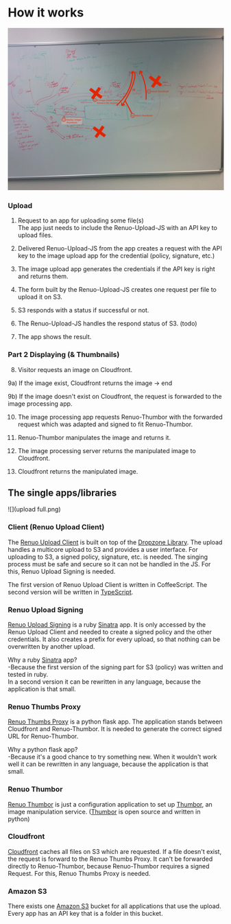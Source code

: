 # How it works

![](concept_of_renuo_upload.jpg)

### Upload

1) Request to an app for uploading some file(s)<br>
The app just needs to include the Renuo-Upload-JS with an API key to upload files.
2) Delivered Renuo-Upload-JS from the app creates a request with the API key to the image upload app for the credential (policy, signature, etc.)

3) The image upload app generates the credentials if the API key is right and returns them.

4) The form built by the Renuo-Upload-JS creates one request per file to upload it on S3.

5) S3 responds with a status if successful or not.

6) The Renuo-Upload-JS handles the respond status of S3. (todo)

7) The app shows the result.

### Part 2 Displaying (& Thumbnails)

8) Visitor requests an image on Cloudfront.

9a) If the image exist, Cloudfront returns the image -> end

9b) If the image doesn't exist on Cloudfront, the request is forwarded to the image processing app.

10) The image processing app requests Renuo-Thumbor with the forwarded request which was adapted and signed to fit Renuo-Thumbor.

11) Renuo-Thumbor manipulates the image and returns it.

12) The image processing server returns the manipulated image to Cloudfront.

13) Cloudfront returns the manipulated image.

## The single apps/libraries
![](upload full.png)

### Client (Renuo Upload Client)
The [Renuo Upload Client](https://aws.amazon.com/s3/) is built on top of the [Dropzone Library](http://www.dropzonejs.com/).
The upload handles a multicore upload to S3 and provides a user interface. For uploading to S3, a signed policy, signature, etc. is needed. 
The singing process must be safe and secure so it can not be handled in the JS. For this, Renuo Upload Signing is needed.

The first version of Renuo Upload Client is written in CoffeeScript. The second version will be written in [TypeScript](http://www.typescriptlang.org/).

### Renuo Upload Signing
[Renuo Upload Signing](https://github.com/renuo/renuo-upload-signing) is a ruby [Sinatra](http://www.sinatrarb.com/) app. It is only accessed by the Renuo Upload Client and needed to create a signed policy and the other credentials. It also creates a prefix for every upload, so that nothing can be overwritten by another upload.

Why a ruby [Sinatra](http://www.sinatrarb.com/) app?<br>
-Because the first version of the signing part for S3 (policy) was written and tested in ruby.<br>
In a second version it can be rewritten in any language, because the application is that small.

### Renuo Thumbs Proxy
[Renuo Thumbs Proxy](https://github.com/renuo/renuo-thumbs-proxy) is a python flask app. The application stands between Cloudfront and Renuo-Thumbor. It is needed to generate the correct signed URL for Renuo-Thumbor.

Why a python flask app?<br>
-Because it's a good chance to try something new.
When it wouldn't work well it can be rewritten in any language, because the application is that small.

### Renuo Thumbor
[Renuo Thumbor](https://github.com/renuo/renuo-thumbor) is just a configuration application to set up [Thumbor](https://github.com/thumbor/thumbor), an image manipulation service. ([Thumbor](https://github.com/thumbor/thumbor) is open source and written in python)

### Cloudfront
[Cloudfront](https://aws.amazon.com/cloudfront/) caches all files on S3 which are requested. If a file doesn't exist, the request is forward to the Renuo Thumbs Proxy.
It can't be forwarded directly to Renuo-Thumbor, because Renuo-Thumbor requires a signed Request. For this, Renuo Thumbs Proxy is needed.

### Amazon S3
There exists one [Amazon S3](https://aws.amazon.com/s3/) bucket for all applications that use the upload. Every app has an API key that is a folder in this bucket.